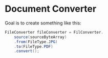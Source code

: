 # Document Converter


Goal is to create something like this:
```java
FileConverter fileConverter = FilConverter.
    source(sourceByteArray)
    .from(FileType.JPG)
    .to(FileType.PDF)
    .convert();
```



